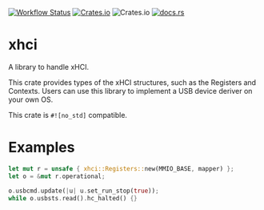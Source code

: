 [![Workflow Status](https://github.com/toku-sa-n/xhci/workflows/Rust/badge.svg)](https://github.com/toku-sa-n/xhci/actions?query=workflow%3A%22Rust%22)
[![Crates.io](https://img.shields.io/crates/v/xhci)](https://crates.io/crates/xhci)
![Crates.io](https://img.shields.io/crates/l/xhci)
[![docs.rs](https://docs.rs/xhci/badge.svg)](https://docs.rs/xhci/)

# xhci

A library to handle xHCI.

This crate provides types of the xHCI structures, such as the Registers and Contexts.
Users can use this library to implement a USB device deriver on your own OS.

This crate is `#![no_std]` compatible.

# Examples

```rust
let mut r = unsafe { xhci::Registers::new(MMIO_BASE, mapper) };
let o = &mut r.operational;

o.usbcmd.update(|u| u.set_run_stop(true));
while o.usbsts.read().hc_halted() {}
```
